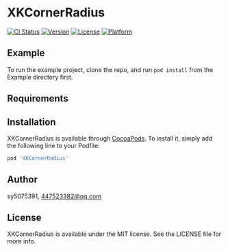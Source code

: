 # XKCornerRadius

[![CI Status](https://img.shields.io/travis/sy5075391/XKCornerRadius.svg?style=flat)](https://travis-ci.org/sy5075391/XKCornerRadius)
[![Version](https://img.shields.io/cocoapods/v/XKCornerRadius.svg?style=flat)](https://cocoapods.org/pods/XKCornerRadius)
[![License](https://img.shields.io/cocoapods/l/XKCornerRadius.svg?style=flat)](https://cocoapods.org/pods/XKCornerRadius)
[![Platform](https://img.shields.io/cocoapods/p/XKCornerRadius.svg?style=flat)](https://cocoapods.org/pods/XKCornerRadius)

## Example

To run the example project, clone the repo, and run `pod install` from the Example directory first.

## Requirements

## Installation

XKCornerRadius is available through [CocoaPods](https://cocoapods.org). To install
it, simply add the following line to your Podfile:

```ruby
pod 'XKCornerRadius'
```

## Author

sy5075391, 447523382@qq.com

## License

XKCornerRadius is available under the MIT license. See the LICENSE file for more info.
